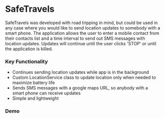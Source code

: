 # SafeTravels
SafeTravels was developed with road tripping in mind, but could be used in any case where you would like to send location updates to somebody with a smart phone.
The application allows the user to enter a mobile contact from their contacts list and a time interval to send out SMS messages with location updates. Updates will continue until the user clicks 'STOP' or until the application is killed.

### Key Functionality
*  Continues sending location updates while app is in the background
*  Custom LocationService class to update location only when needed to maximize battery life
*  Sends SMS messages with a google maps URL, so anybody with a smart phone can receive updates
*  Simple and lightweight

### Demo

